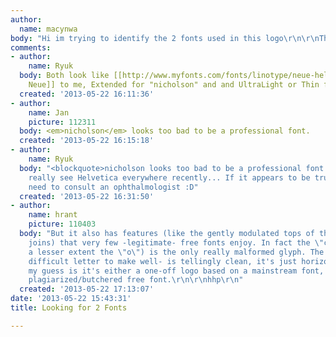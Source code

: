 ```yaml
---
author:
  name: macynwa
body: "Hi im trying to identify the 2 fonts used in this logo\r\n\r\nThanks in advance\r\n\r\nMark"
comments:
- author:
    name: Ryuk
  body: Both look like [[http://www.myfonts.com/fonts/linotype/neue-helvetica|Helvetica
    Neue]] to me, Extended for "nicholson" and and UltraLight or Thin for the text.
  created: '2013-05-22 16:11:36'
- author:
    name: Jan
    picture: 112311
  body: <em>nicholson</em> looks too bad to be a professional font.
  created: '2013-05-22 16:15:18'
- author:
    name: Ryuk
  body: "<blockquote>nicholson looks too bad to be a professional font.</blockquote>\r\nI
    really see Helvetica everywhere recently... If it appears to be true, I really
    need to consult an ophthalmologist :D"
  created: '2013-05-22 16:31:50'
- author:
    name: hrant
    picture: 110403
  body: "But it also has features (like the gently modulated tops of the arch-stem
    joins) that very few -legitimate- free fonts enjoy. In fact the \"c\" (and to
    a lesser extent the \"o\") is the only really malformed glyph. The \"s\" -a very
    difficult letter to make well- is tellingly clean, it's just horizontally stretched.\r\n\r\nSo
    my guess is it's either a one-off logo based on a mainstream font, or yet another
    plagiarized/butchered free font.\r\n\r\nhhp\r\n"
  created: '2013-05-22 17:13:07'
date: '2013-05-22 15:43:31'
title: Looking for 2 Fonts

---
```

